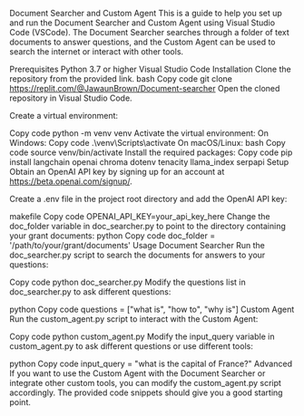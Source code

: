
Document Searcher and Custom Agent
This is a guide to help you set up and run the Document Searcher and Custom Agent using Visual Studio Code (VSCode). The Document Searcher searches through a folder of text documents to answer questions, and the Custom Agent can be used to search the internet or interact with other tools.

Prerequisites
Python 3.7 or higher
Visual Studio Code
Installation
Clone the repository from the provided link.
bash
Copy code
git clone https://replit.com/@JawaunBrown/Document-searcher
Open the cloned repository in Visual Studio Code.

Create a virtual environment:

Copy code
python -m venv venv
Activate the virtual environment:
On Windows:
Copy code
.\venv\Scripts\activate
On macOS/Linux:
bash
Copy code
source venv/bin/activate
Install the required packages:
Copy code
pip install langchain openai chroma dotenv tenacity llama_index serpapi
Setup
Obtain an OpenAI API key by signing up for an account at https://beta.openai.com/signup/.

Create a .env file in the project root directory and add the OpenAI API key:

makefile
Copy code
OPENAI_API_KEY=your_api_key_here
Change the doc_folder variable in doc_searcher.py to point to the directory containing your grant documents:
python
Copy code
doc_folder = '/path/to/your/grant/documents'
Usage
Document Searcher
Run the doc_searcher.py script to search the documents for answers to your questions:

Copy code
python doc_searcher.py
Modify the questions list in doc_searcher.py to ask different questions:

python
Copy code
questions = ["what is", "how to", "why is"]
Custom Agent
Run the custom_agent.py script to interact with the Custom Agent:

Copy code
python custom_agent.py
Modify the input_query variable in custom_agent.py to ask different questions or use different tools:

python
Copy code
input_query = "what is the capital of France?"
Advanced
If you want to use the Custom Agent with the Document Searcher or integrate other custom tools, you can modify the custom_agent.py script accordingly. The provided code snippets should give you a good starting point.